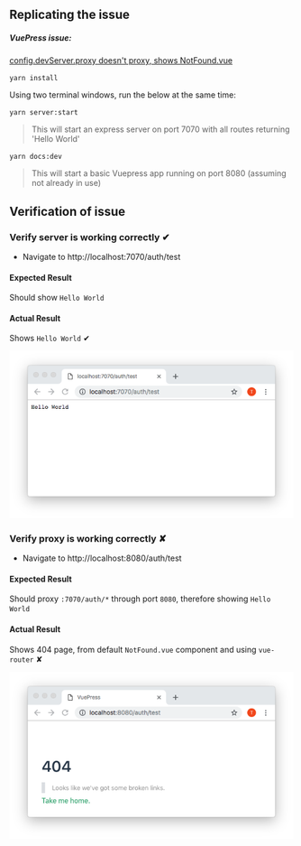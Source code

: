 ## Replicating the issue

##### VuePress issue:
[config.devServer.proxy doesn't proxy, shows NotFound.vue](https://github.com/vuejs/vuepress/issues/1550)

```
yarn install
```

Using two terminal windows, run the below at the same time:
```
yarn server:start
```
> This will start an express server on port 7070 with all routes returning 'Hello World'

```
yarn docs:dev
```
> This will start a basic Vuepress app running on port 8080 (assuming not already in use)

## Verification of issue

### Verify server is working correctly ✔

- Navigate to http://localhost:7070/auth/test

#### Expected Result
Should show `Hello World`

#### Actual Result
Shows `Hello World` ✔

![Express Server](./readme/ExpressServer.png)

### Verify proxy is working correctly ✘

 - Navigate to http://localhost:8080/auth/test

#### Expected Result
Should proxy `:7070/auth/*` through port `8080`, therefore showing `Hello World`

#### Actual Result
Shows 404 page, from default `NotFound.vue` component and using `vue-router` ✘

![VuePress](./readme/VuePress.png)
